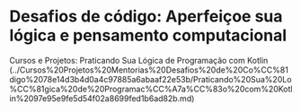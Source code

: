 # Desafios de código: Aperfeiçoe sua lógica e pensamento computacional

Cursos e Projetos: Praticando Sua Lógica de Programação com Kotlin (../Cursos%20Projetos%20Mentorias%20Desafios%20de%20Co%CC%81digo%2078e14d3b4d0a4c97885a6abaaf22e53b/Praticando%20Sua%20Lo%CC%81gica%20de%20Programac%CC%A7a%CC%83o%20com%20Kotlin%2097e95e9fe5d54f02a8699fed1b6ad82b.md)